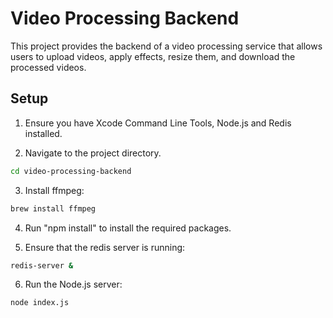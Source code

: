 # Video Processing Backend

This project provides the backend of a video processing service that allows users to upload videos, apply effects, resize them, and download the processed videos.

## Setup

1. Ensure you have Xcode Command Line Tools, Node.js and Redis installed.

2. Navigate to the project directory.

```sh
cd video-processing-backend
```

3. Install ffmpeg:
```sh
brew install ffmpeg
```

4. Run "npm install" to install the required packages.

5. Ensure that the redis server is running:
```sh
redis-server &
```

6. Run the Node.js server:
```sh
node index.js
